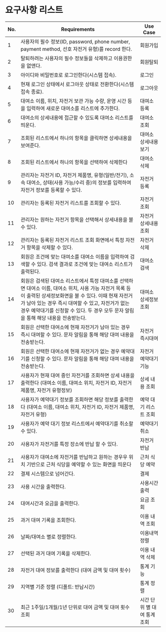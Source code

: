 # 요구사항 리스트

| No. | Requirements | Use Case |
|-----|--------------|----------|
| 1 | 사용자의 필수 정보(ID, password, phone number, payment method, 선호 자전거 유형)를 record 한다. | 회원가입 |
| 2 | 탈퇴하려는 사용자의 필수 정보들을 삭제하고 이용권한을 없앤다. | 회원탈퇴 |
| 3 | 아이디와 비밀번호로 로그인한다(시스템 접속). | 로그인 |
| 4 | 현재 로그인 상태에서 로그아웃 상태로 전환한다(시스템 접속 종료). | 로그아웃 |
| 5 | 대여소 이름, 위치, 자전거 보관 가능 수량, 운영 시간 등을 입력하여 새로운 대여소를 리스트에 추가한다. | 대여소 등록 |
| 6 | 대여소의 상세내용에 접근할 수 있도록 대여소 리스트를 띄운다. | 대여소 조회 |
| 7 | 조회된 리스트에서 하나의 항목을 클릭하면 상세내용을 보여준다. | 대여소 상세내용 보기 |
| 8 | 조회된 리스트에서 하나의 항목을 선택하여 삭제한다 | 대여소 삭제 |
| 9 | 관리자는 자전거 ID, 자전거 제품명, 유형(일반/전기), 소속 대여소, 상태(사용 가능/수리 중)의 정보를 입력하여 자전거 정보를 등록할 수 있다. | 자전거 등록 |
| 10 | 관리자는 등록된 자전거 리스트를 조회할 수 있다. | 자전거 조회 |
| 11 | 관리자는 원하는 자전거 항목을 선택해서 상세내용을 볼 수 있다. | 자전거 상세내용 조회 |
| 12 | 관리자는 등록된 자전거 리스트 조회 화면에서 특정 자전거 항목을 삭제할 수 있다. | 자전거 삭제 |
| 13 | 회원은 조건에 맞는 대여소를 대여소 이름을 입력하여 검색할 수 있다. 검색 결과로 조건에 맞는 대여소 리스트가 출력된다. | 대여소 검색 |
| 14 | 회원은 검색된 대여소 리스트에서 특정 대여소를 선택하면 대여소 이름, 대여소 위치, 사용 가능 자전거 목록 등이 출력된 상세정보화면을 볼 수 있다. 이때 현재 자전거가 남아 있는 경우 즉시 대여할 수 있고, 자전거가 없는 경우 예약대기를 신청할 수 있다. 두 경우 모두 문자 알림을 통해 해당 내용을 전송받는다. | 대여소 상세정보 조회 |
| 15 | 회원은 선택한 대여소에 현재 자전거가 남아 있는 경우 즉시 대여할 수 있다. 문자 알림을 통해 해당 대여 내용을 전송받는다. | 자전거 즉시대여 |
| 16 | 회원은 선택한 대여소에 현재 자전거가 없는 경우 예약대기를 신청할 수 있다. 문자 알림을 통해 해당 대여 내용을 전송받는다. | 자전거 예약대기 기능 |
| 17 | 사용자가 현재 대여 중인 자전거를 조회하면 상세 내용을 출력한다 (대여소 이름, 대여소 위치, 자전거 ID, 자전거 제품명, 자전거 유형정보) | 상세 내용 조회 |
| 18 | 사용자가 예약대기 정보를 조회하면 해당 정보를 출력한다 (대여소 이름, 대여소 위치, 자전거 ID, 자전거 제품명, 자전거 유형) | 예약 대기 리스트 조회 |
| 19 | 사용자가 예약 대기 정보 리스트에서 예약대기를 취소할 수 있다. | 예약대기 취소 |
| 20 | 사용자가 자전거를 특정 장소에 반납 할 수 있다. | 자전거 반납 |
| 21 | 사용자가 대여소에 자전거를 반납하고 원하는 경우우 위치 기반으로 근처 식당을 예약할 수 있는 화면을 띄운다 | 근처 식당 예약 |
| 22 | 결제 시스템으로 넘어간다. | 결제 |
| 23 | 사용 시간을 출력한다. | 사용시간 출력 |
| 24 | 대여시간과 요금을 출력한다. | 요금 조회 |
| 25 | 과거 대여 기록을 조회한다. | 이용 내역 조회 |
| 26 | 날짜/대여소 별로 정렬한다. | 이용내역 정렬 |
| 27 | 선택된 과거 대여 기록을 삭제한다. | 이용 내역 삭제 |
| 28 | 자전거 대여 정보를 출력한다 (대여 금액 및 대여 횟수) | 통계 기능 |
| 29 | 지역별 기준 정렬 (디폴트: 반납시간) | 통계 정렬 |
| 30 | 최근 1주일/1개월/1년 단위로 대여 금액 및 대여 횟수 조회 | 시간 단위 별 대여 통계 조회 |